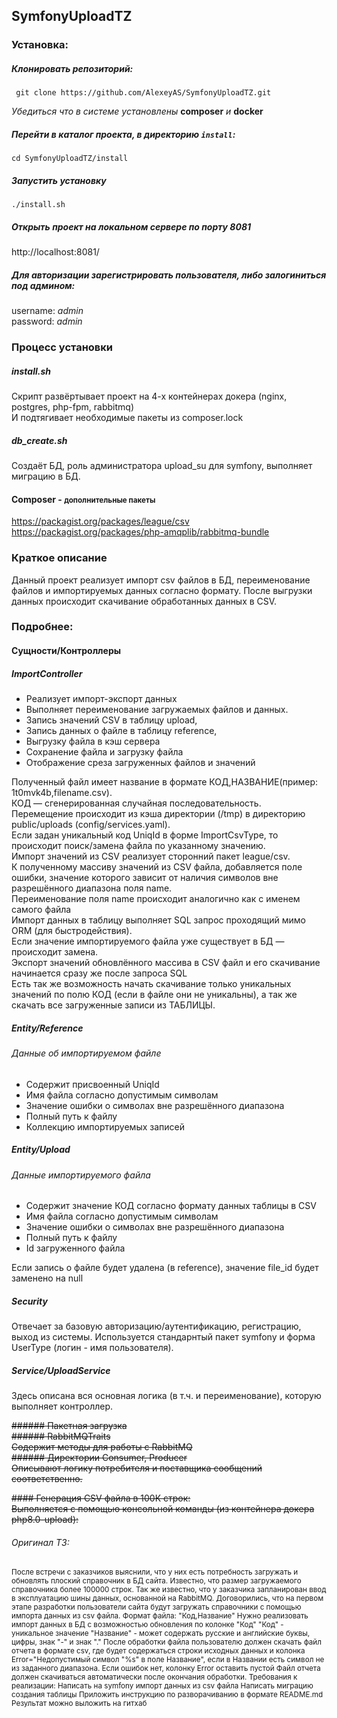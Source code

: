## SymfonyUploadTZ
### Установка:

##### Клонировать репозиторий:
```
 git clone https://github.com/AlexeyAS/SymfonyUploadTZ.git
```

*Убедиться что в системе установлены* **composer** *и* **docker**
##### Перейти в каталог проекта, в директорию ```install```:
```
cd SymfonyUploadTZ/install
```

##### Запустить установку
```
./install.sh 
```

##### Открыть проект на локальном сервере по порту 8081
http://localhost:8081/

##### Для авторизации зарегистрировать пользователя, либо залогиниться под админом:
username: *admin* <br>
password: *admin*

### Процесс установки
##### install.sh
Скрипт развёртывает проект на 4-х контейнерах докера (nginx, postgres, php-fpm, rabbitmq) <br>
И подтягивает необходимые пакеты из composer.lock
##### db_create.sh
Создаёт БД, роль администратора upload_su для symfony, выполняет миграцию в БД.
#### Composer - <small>дополнительные пакеты</small>
https://packagist.org/packages/league/csv
<br>
https://packagist.org/packages/php-amqplib/rabbitmq-bundle
### Краткое описание 
Данный проект реализует импорт csv файлов в БД, переименование файлов и импортируемых данных согласно формату.
После выгрузки данных происходит скачивание обработанных данных в CSV.

### Подробнее:
#### Сущности/Контроллеры
##### ImportController
* Реализует импорт-экспорт данных <br>
* Выполняет переименование загружаемых файлов и данных. <br>
* Запись значений CSV в таблицу upload, <br>
* Запись данных о файле в таблицу reference, <br>
* Выгрузку файла в кэш сервера <br>
* Сохранение файла и загрузку файла <br>
* Отображение среза загруженных файлов и значений <br>

Полученный файл имеет название в формате КОД,НАЗВАНИЕ(пример: 1t0mvk4b,filename.csv). <br>
КОД — сгенерированная случайная последовательность. <br>
Перемещение происходит из кэша директории (/tmp) в директорию public/uploads (config/services.yaml). <br>
Если задан уникальный код UniqId в форме ImportCsvType, то происходит поиск/замена файла по указанному значению. <br>
Импорт значений из CSV реализует сторонний пакет league/csv. <br>
К полученному массиву значений из CSV файла, добавляется поле ошибки, 
значение которого зависит от наличия символов вне разрешённого диапазона поля name. <br>
Переименование поля name происходит аналогично как с именем самого файла <br>
Импорт данных в таблицу выполняет SQL запрос проходящий мимо ORM (для быстродействия). <br>
Если значение импортируемого файла уже существует в БД — происходит замена. <br>
Экспорт значений обновлённого массива в CSV файл и его скачивание начинается сразу же после запроса SQL <br>
Есть так же возможность начать скачивание только уникальных значений по полю КОД (если в файле они не уникальны), а так же скачать все загруженные записи из ТАБЛИЦЫ.

##### Entity/Reference
###### Данные об импортируемом файле
* Содержит присвоенный UniqId <br>
* Имя файла согласно допустимым символам <br>
* Значение ошибки о символах вне разрешённого диапазона <br>
* Полный путь к файлу <br>
* Коллекцию импортируемых записей

##### Entity/Upload
###### Данные импортируемого файла
* Содержит значение КОД согласно формату данных таблицы в CSV<br>
* Имя файла согласно допустимым символам <br>
* Значение ошибки о символах вне разрешённого диапазона <br>
* Полный путь к файлу <br>
* Id загруженного файла <br>

Если запись о файле будет удалена (в reference), значение file_id будет заменено на null
##### Security
Отвечает за базовую авторизацию/аутентификацию, регистрацию, выход из системы. Используется стандарнтый пакет symfony и форма UserType (логин - имя пользователя).
##### Service/UploadService
Здесь описана вся основная логика (в т.ч. и переименование), которую выполняет контроллер. <br>

~~###### Пакетная загрузка~~ <br>
~~###### RabbitMQTraits~~ <br>
~~Содержит методы для работы с RabbitMQ~~ <br>
~~###### Директории Consumer, Producer~~ <br>
~~Описывают логику потребителя и поставщика сообщений соответственно.~~

~~#### Генерация CSV файла в 100К строк:~~<br>
~~Выполняется с помощью консольной команды (из контейнера докера php8.0-upload):~~

###### Оригинал ТЗ:
<small>
После встречи с заказчиков выяснили, что у них есть потребность загружать и обновлять плоский справочник в БД сайта.
Известно, что размер загружаемого справочника более 100000 строк. Так же известно, что у заказчика запланирован ввод в эксплуатацию шины данных, основанной на RabbitMQ.
Договорились, что на первом этапе разработки пользователи сайта будут загружать справочники с помощью импорта данных из csv файла. Формат файла: "Код,Название"
Нужно реализовать импорт данных в БД с возможностью обновления по колонке "Код"
"Код" - уникальное значение
"Название" - может содержать русские и английские буквы, цифры, знак "-" и знак "."
После обработки файла пользователю должен скачать файл отчета в формате csv, где будет содержаться строки исходных данных и колонка Error="Недопустимый символ "%s" в поле Название", если в Названии есть символ не из заданного диапазона. Если ошибок нет, колонку Error оставить пустой
Файл отчета должен скачиваться автоматически после окончания обработки.
Требования к реализации:
Написать на symfony импорт данных из csv файла
Написать миграцию создания таблицы
Приложить инструкцию по разворачиванию в формате README.md
Результат можно выложить на гитхаб</small>
